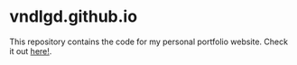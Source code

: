 # vndlgd.github.io

This repository contains the code for my personal portfolio website. Check it out [here!](https://vndlgd.github.io/).
